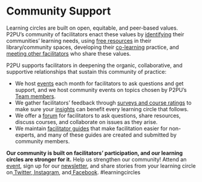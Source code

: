 # Community Support

Learning circles are built on open, equitable, and peer-based values. P2PU’s community of facilitators enact these values by [identifying](https://docs.p2pu.org/courses/set-your-intent#identifying-community-interests) their communities’ learning needs, using [free resources](https://docs.p2pu.org/courses/searching-for-courses) in their library/community spaces, developing their [co-learning](https://docs.p2pu.org/facilitation/facilitation-basics#becoming-a-co-learner) practice, and [meeting other facilitators](https://www.p2pu.org/en/events/) who share these values.

P2PU supports facilitators in deepening the organic, collaborative, and supportive relationships that sustain this community of practice:

* We host [events](https://www.p2pu.org/en/events/) each month for facilitators to ask questions and get support, and we host community events on topics chosen by P2PU’s [Team members](https://docs.p2pu.org/teams/about-teams).
* We gather facilitators’ feedback through [surveys and course ratings](https://docs.p2pu.org/facilitation/evaluate-and-reflect) to make sure your [insights](https://community.p2pu.org/t/learning-circle-insights-are-now-available/3056) can benefit every learning circle that follows.
* We offer a [forum](https://community.p2pu.org/) for facilitators to ask questions, share resources, discuss courses, and collaborate on issues as they arise.
* We maintain [facilitator guides](https://docs.p2pu.org/courses/facilitator-guides) that make facilitation easier for non-experts, and many of these guides are created and submitted by community members.

**Our community is built on facilitators’ participation, and our learning circles are stronger for it.** Help us strengthen our community! Attend an [event](https://www.p2pu.org/en/events/), sign up for our [newsletter](https://p2pu.us2.list-manage.com/subscribe?u=f080ec78070523d59ef613eda\&id=06e9c4ece8), and share stories from your learning circle on[ Twitter](https://twitter.com/P2PU),[ Instagram](https://www.instagram.com/p2puniversity/), and[ Facebook](https://www.facebook.com/P2PUniversity). #learningcircles
